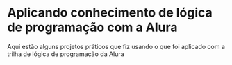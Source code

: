 # Aplicando conhecimento de lógica de programação com a Alura

Aqui estão alguns projetos práticos que fiz usando o que foi aplicado com a trilha de lógica de programação da Alura

